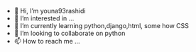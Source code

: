- 👋 Hi, I’m youna93rashidi
- 👀 I’m interested in ...
- 🌱 I’m currently learning python,django,html, some how CSS
- 💞️ I’m looking to collaborate on python
- 📫 How to reach me ...

<!---
youna93rashidi/youna93rashidi is a ✨ special ✨ repository because its `README.md` (this file) appears on your GitHub profile.
You can click the Preview link to take a look at your changes.
--->
